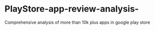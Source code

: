 # PlayStore-app-review-analysis-
Comprehensive analysis of more than 10k plus apps in google play store

